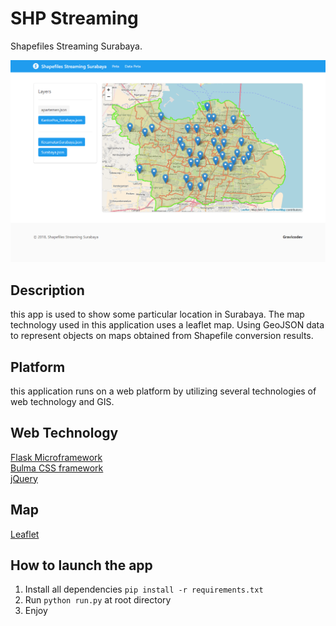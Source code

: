 # SHP Streaming<br>
Shapefiles Streaming Surabaya.<br>

![PostOfficeSub Map](https://raw.githubusercontent.com/rasyadh/postofficesub-map/master/project/static/ShapefilesStreamingSurabaya.png)

## Description
this app is used to show some particular location in Surabaya. The map technology used in this application uses a leaflet map. Using GeoJSON data to represent objects on maps obtained from Shapefile conversion results.

## Platform
this application runs on a web platform by utilizing several technologies of web technology and GIS.

## Web Technology
[Flask Microframework](http://flask.pocoo.org/)<br>
[Bulma CSS framework](https://bulma.io/)<br>
[jQuery](https://jquery.com/)

## Map
[Leaflet](https://leafletjs.com/)

## How to launch the app
1. Install all dependencies `pip install -r requirements.txt`
2. Run `python run.py` at root directory
3. Enjoy